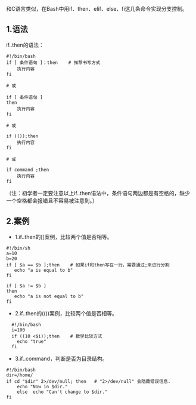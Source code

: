 和C语言类似，在Bash中用if、then、elif、else、fi这几条命令实现分支控制。
## 1.语法
if..then的语法：

```
#!/bin/bash
if [ 条件语句 ]；then    # 推荐书写方式
    执行内容
fi

# 或

if [ 条件语句 ]
then
    执行内容
fi

# 或

if (());then
    执行内容
fi

# 或

if command ;then
    执行内容
fi
```

（注：初学者一定要注意以上if..then语法中，条件语句两边都是有空格的，缺少一个空格都会报错且不容易被注意到。）

## 2.案例

* 1.if..then的\[\]案例，比较两个值是否相等。

```
#!/bin/sh
a=10
b=20
if [ $a == $b ];then    # 如果if和then写在一行，需要通过;来进行分割
   echo "a is equal to b"
fi

if [ $a != $b ]
then
   echo "a is not equal to b"
fi
```

* 2.if..then的\(\(\)\)案例，比较两个值是否相等。

```
  #!/bin/bash
  i=100
  if ((10 <$i));then    # 数学比较方式
    echo "true"
  fi
```
* 3.if..command，判断是否为目录结构。

```
#!/bin/bash
dir=/home/
if cd "$dir" 2>/dev/null; then   # "2>/dev/null" 会隐藏错误信息.
    echo "Now in $dir."
    else  echo "Can't change to $dir."
fi
```


